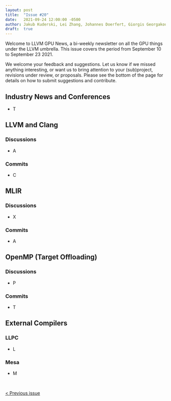 ```yaml
---
layout: post
title:  "Issue #20"
date:   2021-09-24 12:00:00 -0500
author: Jakub Kuderski, Lei Zhang, Johannes Doerfert, Giorgis Georgakoudis, Joseph Huber
draft:  true
---
```


Welcome to LLVM GPU News, a bi-weekly newsletter on all the GPU things under the LLVM umbrella.
This issue covers the period from September 10 to September 23 2021.

We welcome your feedback and suggestions. Let us know if we missed anything interesting, or want us to bring attention to your (sub)project, revisions under review, or proposals. Please see the bottom of the page for details on how to submit suggestions and contribute.


## Industry News and Conferences
*  T


##  LLVM and Clang

### Discussions

*  A

### Commits

*  C


## MLIR

### Discussions

*  X
### Commits

*  A


## OpenMP (Target Offloading)

### Discussions

*  P

### Commits

*  T


## External Compilers

### LLPC

*  L

### Mesa

* M


<br/>
<p style="text-align:left;">
    <a href="{% post_url 2021-09-10-issue-19 %}"> < Previous issue</a>
    <span style="float:right;">
        <!--<a href="{% post_url 2021-09-24-issue-20 %}"> Next issue > </a>-->
    </span>
</p>
